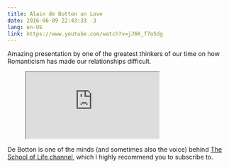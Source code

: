 ```yaml
---
title: Alain de Botton on Love
date: 2016-06-09 22:43:33 -3
lang: en-US
link: https://www.youtube.com/watch?v=jJ6K_f7oSdg
---
```


Amazing presentation by one of the greatest thinkers of our time on how Romanticism has made our relationships difficult.

<figure class="video-container">
  <iframe src="https://www.youtube.com/embed/jJ6K_f7oSdg" allowfullscreen></iframe>
</figure>

De Botton is one of the minds (and sometimes also the voice) behind [The School of Life channel](https://www.youtube.com/theschooloflifetv), which I highly recommend you to subscribe to.
